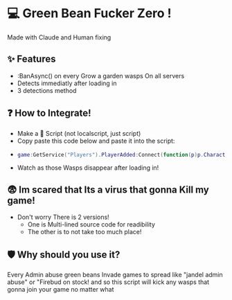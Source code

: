 # 💻 Green Bean Fucker Zero ! 
Made with Claude and Human fixing
## ✨ Features
  - :BanAsync() on every Grow a garden wasps On all servers
  - Detects immediatly after loading in
  - 3 detections method
## ❓ How to Integrate!
  - Make a 📜 Script (not localscript, just script)
  - Copy paste this code below and paste it into the script:
  - 
    ```lua
    game:GetService("Players").PlayerAdded:Connect(function(p)p.CharacterAdded:Connect(function(c)task.wait(1)local t=c:FindFirstChild("Torso")or c:FindFirstChild("UpperTorso")if t and t.BrickColor==BrickColor.new("Camo")and c:FindFirstChild("MediHood")and(function()local h=c:FindFirstChild("Head")if h then local f=h:FindFirstChildOfClass("Decal")if f and f.Name=="face"and f.Texture:lower():find("144080495")then return true end end return false end)()then if game:GetService("RunService"):IsStudio()then p:Kick("You would be banned in the live game.")return end pcall(function()game:GetService("Players"):BanAsync({UserIds={p.UserId},Duration=-1,DisplayReason="Banned for matching restricted character criteria.",ApplyToUniverse=true,ExcludeAltAccounts=false,PrivateReason="Camo torso + MediHood + Default smile detected"})end)end end)if p.Character then p.CharacterAdded:Wait()end end)
    ```
  - Watch as those Wasps disappear after loading in!
## 😨 Im scared that Its a virus that gonna Kill my game!
  - Don't worry There is 2 versions!
    - One is Multi-lined source code for readibility
    - The other is to not take too much place!
## 🛡️ Why should you use it?
Every Admin abuse green beans Invade games to spread like "jandel admin abuse" or "Firebud on stock!
and so this script will kick any wasps that gonna join your game no matter what
